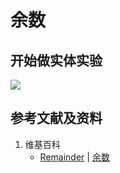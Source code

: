 # 余数

## 开始做实体实验

![](/images/数轴(一维坐标系)/除法和求余运算/余数/1a1.jpg)

## 参考文献及资料

1. 维基百科
	- [Remainder](https://en.wikipedia.org/wiki/Remainder) | [余数](https://zh.wikipedia.org/wiki/余数) 




